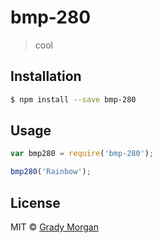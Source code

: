 # bmp-280 
> cool

## Installation

```sh
$ npm install --save bmp-280
```

## Usage

```js
var bmp280 = require('bmp-280');

bmp280('Rainbow');
```
## License

MIT © [Grady Morgan]()
